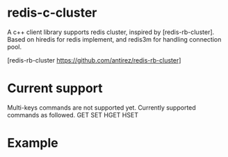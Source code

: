 # redis-c-cluster

A c++ client library supports redis cluster, inspired by [redis-rb-cluster].
Based on hiredis for redis implement, and redis3m for handling connection pool.

[redis-rb-cluster https://github.com/antirez/redis-rb-cluster]

# Current support

Multi-keys commands are not supported yet.
Currently supported commands as followed.
GET
SET
HGET
HSET

# Example
